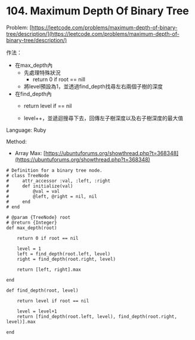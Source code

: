# 104. Maximum Depth Of Binary Tree

Problem: [https://leetcode.com/problems/maximum-depth-of-binary-tree/description/](https://leetcode.com/problems/maximum-depth-of-binary-tree/description/)

作法：

* 在max\_depth內
  * 先處理特殊狀況
    * return 0 if root == nill
  * 將level預設為1，並透過find\_depth找尋左右兩個子樹的深度
* 在find\_depth內
  * return level if == nil

  * level++，並遞迴搜尋下去，回傳左子樹深度以及右子樹深度的最大值

Language: Ruby

Method: 

* Array Max: [https://ubuntuforums.org/showthread.php?t=368348](https://ubuntuforums.org/showthread.php?t=368348)

```
# Definition for a binary tree node.
# class TreeNode
#     attr_accessor :val, :left, :right
#     def initialize(val)
#         @val = val
#         @left, @right = nil, nil
#     end
# end

# @param {TreeNode} root
# @return {Integer}
def max_depth(root)
    
    return 0 if root == nil
    
    level = 1
    left = find_depth(root.left, level)
    right = find_depth(root.right, level)
    
    return [left, right].max
    
end

def find_depth(root, level)
    
    return level if root == nil
    
    level = level+1
    return [find_depth(root.left, level), find_depth(root.right, level)].max
    
end
```





